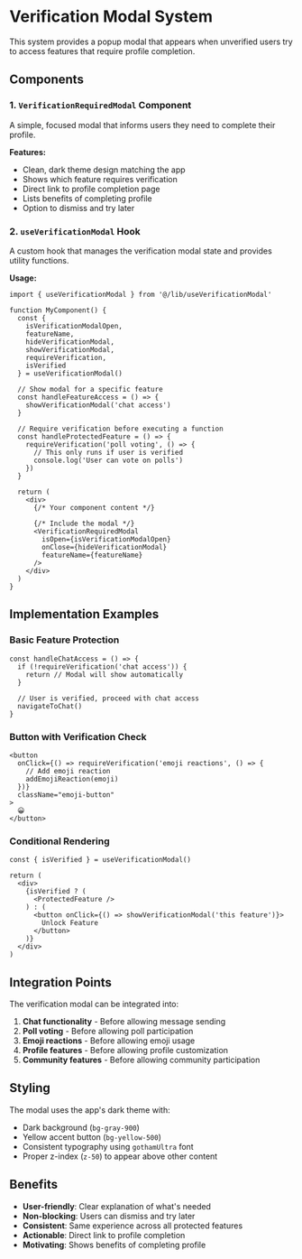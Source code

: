 # Verification Modal System

This system provides a popup modal that appears when unverified users try to access features that require profile completion.

## Components

### 1. `VerificationRequiredModal` Component
A simple, focused modal that informs users they need to complete their profile.

**Features:**
- Clean, dark theme design matching the app
- Shows which feature requires verification
- Direct link to profile completion page
- Lists benefits of completing profile
- Option to dismiss and try later

### 2. `useVerificationModal` Hook
A custom hook that manages the verification modal state and provides utility functions.

**Usage:**
```tsx
import { useVerificationModal } from '@/lib/useVerificationModal'

function MyComponent() {
  const { 
    isVerificationModalOpen, 
    featureName, 
    hideVerificationModal, 
    showVerificationModal,
    requireVerification,
    isVerified 
  } = useVerificationModal()

  // Show modal for a specific feature
  const handleFeatureAccess = () => {
    showVerificationModal('chat access')
  }

  // Require verification before executing a function
  const handleProtectedFeature = () => {
    requireVerification('poll voting', () => {
      // This only runs if user is verified
      console.log('User can vote on polls')
    })
  }

  return (
    <div>
      {/* Your component content */}
      
      {/* Include the modal */}
      <VerificationRequiredModal
        isOpen={isVerificationModalOpen}
        onClose={hideVerificationModal}
        featureName={featureName}
      />
    </div>
  )
}
```

## Implementation Examples

### Basic Feature Protection
```tsx
const handleChatAccess = () => {
  if (!requireVerification('chat access')) {
    return // Modal will show automatically
  }
  
  // User is verified, proceed with chat access
  navigateToChat()
}
```

### Button with Verification Check
```tsx
<button
  onClick={() => requireVerification('emoji reactions', () => {
    // Add emoji reaction
    addEmojiReaction(emoji)
  })}
  className="emoji-button"
>
  😀
</button>
```

### Conditional Rendering
```tsx
const { isVerified } = useVerificationModal()

return (
  <div>
    {isVerified ? (
      <ProtectedFeature />
    ) : (
      <button onClick={() => showVerificationModal('this feature')}>
        Unlock Feature
      </button>
    )}
  </div>
)
```

## Integration Points

The verification modal can be integrated into:

1. **Chat functionality** - Before allowing message sending
2. **Poll voting** - Before allowing poll participation
3. **Emoji reactions** - Before allowing emoji usage
4. **Profile features** - Before allowing profile customization
5. **Community features** - Before allowing community participation

## Styling

The modal uses the app's dark theme with:
- Dark background (`bg-gray-900`)
- Yellow accent button (`bg-yellow-500`)
- Consistent typography using `gothamUltra` font
- Proper z-index (`z-50`) to appear above other content

## Benefits

- **User-friendly**: Clear explanation of what's needed
- **Non-blocking**: Users can dismiss and try later
- **Consistent**: Same experience across all protected features
- **Actionable**: Direct link to profile completion
- **Motivating**: Shows benefits of completing profile
